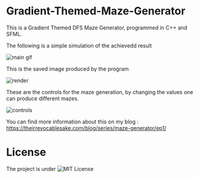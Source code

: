 # Gradient-Themed-Maze-Generator

This is a Gradient Themed DFS Maze Generator, programmed in C++ and SFML.

The following is a simple simulation of the achievedd result

![main gif](https://github.com/irrevocablesake/Gradient-Themed-Maze-Generator/blob/master/images/main_gif.gif)

This is the saved image produced by the program

![render](https://github.com/irrevocablesake/Gradient-Themed-Maze-Generator/blob/master/images/render.png)

These are the controls for the maze generation, by changing the values one can produce different mazes.

![controls](https://github.com/irrevocablesake/Gradient-Themed-Maze-Generator/blob/master/images/controls.png)

You can find more information about this on my blog : https://theirrevocablesake.com/blog/series/maze-generator/ep1/

# License

The project is under ![MIT License](https://github.com/irrevocablesake/Gradient-Themed-Maze-Generator/blob/master/LICENSE)

